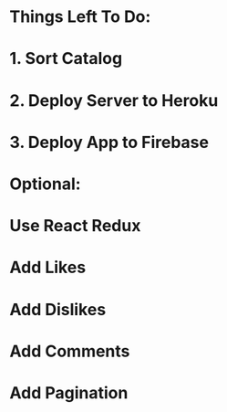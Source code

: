 # Things Left To Do:
# 1. Sort Catalog
# 2. Deploy Server to Heroku
# 3. Deploy App to Firebase
# Optional:
# Use React Redux
# Add Likes
# Add Dislikes
# Add Comments
# Add Pagination
